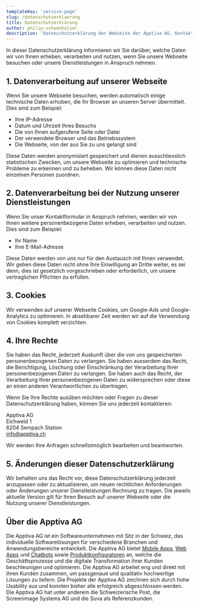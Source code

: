 ```yaml
---
templateKey: 'service-page'
slug: /datenschutzerklaerung
title: Datenschutzerklärung
author: philip-schoenholzer
description: 'Datenschutzerklärung der Webseite der Apptiva AG. Kontakt: Apptiva AG, Eichweid 1, 6203 Sempach Station, Schweiz, 041 322 26 26, info@apptiva.ch'
---
```

In dieser Datenschutzerklärung informieren wir Sie darüber, welche Daten wir von Ihnen erheben, verarbeiten und nutzen, wenn Sie unsere Webseite besuchen oder unsere Dienstleistungen in Anspruch nehmen.

## 1. Datenverarbeitung auf unserer Webseite

Wenn Sie unsere Webseite besuchen, werden automatisch einige technische Daten erhoben, die Ihr Browser an unseren Server übermittelt. Dies sind zum Beispiel:

- Ihre IP-Adresse
- Datum und Uhrzeit Ihres Besuchs
- Die von Ihnen aufgerufene Seite oder Datei
- Der verwendete Browser und das Betriebssystem
- Die Webseite, von der aus Sie zu uns gelangt sind

Diese Daten werden anonymisiert gespeichert und dienen ausschliesslich statistischen Zwecken, um unsere Webseite zu optimieren und technische Probleme zu erkennen und zu beheben. Wir können diese Daten nicht einzelnen Personen zuordnen.

## 2. Datenverarbeitung bei der Nutzung unserer Dienstleistungen

Wenn Sie unser Kontaktformular in Anspruch nehmen, werden wir von Ihnen weitere personenbezogene Daten erheben, verarbeiten und nutzen. Dies sind zum Beispiel:

- Ihr Name
- Ihre E-Mail-Adresse

Diese Daten werden von uns nur für den Austausch mit Ihnen verwendet. Wir geben diese Daten nicht ohne Ihre Einwilligung an Dritte weiter, es sei denn, dies ist gesetzlich vorgeschrieben oder erforderlich, um unsere vertraglichen Pflichten zu erfüllen.

## 3. Cookies

Wir verwenden auf unserer Webseite Cookies, um Google-Ads und Google-Analytics zu optimieren. In absehbarer Zeit werden wir auf die Verwendung von Cookies komplett verzichten.

## 4. Ihre Rechte

Sie haben das Recht, jederzeit Auskunft über die von uns gespeicherten personenbezogenen Daten zu verlangen. Sie haben ausserdem das Recht, die Berichtigung, Löschung oder Einschränkung der Verarbeitung Ihrer personenbezogenen Daten zu verlangen. Sie haben auch das Recht, der Verarbeitung Ihrer personenbezogenen Daten zu widersprechen oder diese an einen anderen Verantwortlichen zu übertragen.

Wenn Sie Ihre Rechte ausüben möchten oder Fragen zu dieser Datenschutzerklärung haben, können Sie uns jederzeit kontaktieren:

Apptiva AG<br>
Eichweid 1<br>
6204 Sempach Station<br>
<info@apptiva.ch>

Wir werden Ihre Anfragen schnellstmöglich bearbeiten und beantworten.

## 5. Änderungen dieser Datenschutzerklärung

Wir behalten uns das Recht vor, diese Datenschutzerklärung jederzeit anzupassen oder zu aktualisieren, um neuen rechtlichen Anforderungen oder Änderungen unserer Dienstleistungen Rechnung zu tragen. Die jeweils aktuelle Version gilt für Ihren Besuch auf unserer Webseite oder die Nutzung unserer Dienstleistungen.

## Über die Apptiva AG

Die Apptiva AG ist ein Softwareunternehmen mit Sitz in der Schweiz, das individuelle Softwarelösungen für verschiedene Branchen und Anwendungsbereiche entwickelt. Die Apptiva AG bietet [Mobile Apps](/mobile-apps-ios-android/), [Web Apps](/web-apps/) und [Chatbots](/chatbots/) sowie [Produktkonfiguratoren](/produktkonfiguratoren/) an, welche die Geschäftsprozesse und die digitale Transformation ihrer Kunden beschleunigen und optimieren. Die Apptiva AG arbeitet eng und direkt mit ihren Kunden zusammen, um passgenaue und qualitativ hochwertige Lösungen zu liefern. Die Projekte der Apptiva AG zeichnen sich durch hohe Usability aus und konnten bisher alle erfolgreich abgeschlossen werden. Die Apptiva AG hat unter anderem die Schweizerische Post, die Screenimage Systems AG und die Suva als Referenzkunden.
